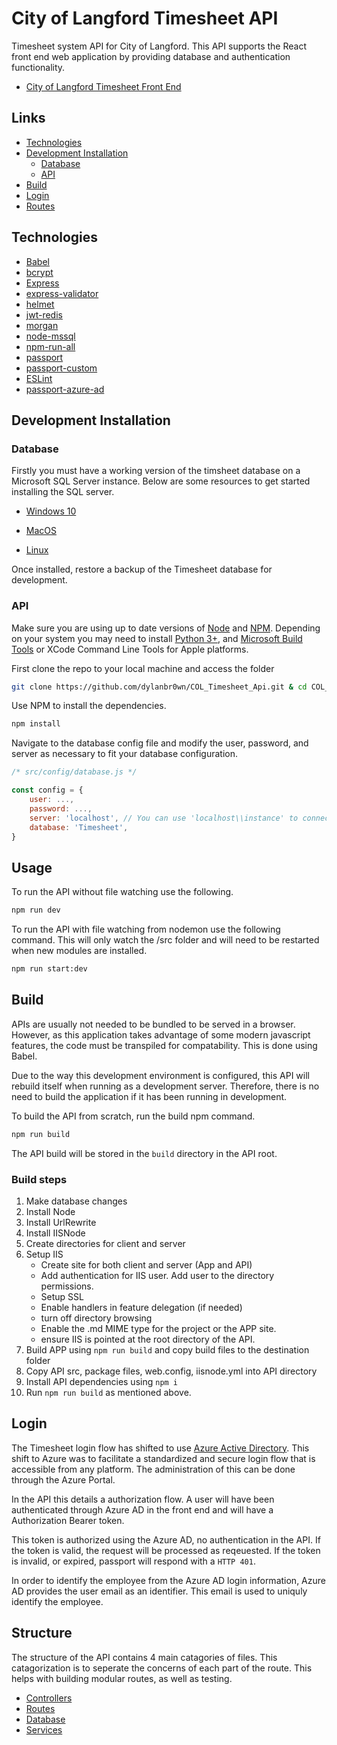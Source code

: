 # City of Langford Timesheet API

Timesheet system API for City of Langford. This API supports the React front end web application by providing database and authentication functionality.

-   [City of Langford Timesheet Front End](https://github.com/dylanbr0wn/COL_Timesheet_App)

## Links

-   [Technologies](#technologies)
-   [Development Installation](#development-installation)
    -   [Database](#database)
    -   [API](#api)
-   [Build](#build)
-   [Login](#login)
-   [Routes](./src/api/APIDOC.md)

## Technologies

-   [Babel](https://babeljs.io/)
-   [bcrypt](https://github.com/kelektiv/node.bcrypt.js)
-   [Express](https://expressjs.com/)
-   [express-validator](https://github.com/express-validator/express-validator)
-   [helmet](https://helmetjs.github.io/)
-   [jwt-redis](https://github.com/Natashkinsasha/jwt-redis-v2)
-   [morgan](https://github.com/expressjs/morgan)
-   [node-mssql](https://github.com/tediousjs/node-mssql)
-   [npm-run-all](https://github.com/mysticatea/npm-run-all)
-   [passport](http://www.passportjs.org/)
-   [passport-custom](https://github.com/mbell8903/passport-custom)
-   [ESLint](https://eslint.org/)
-   [passport-azure-ad](https://github.com/AzureAD/passport-azure-ad)

## Development Installation

### Database

Firstly you must have a working version of the timsheet database on a Microsoft SQL Server instance. Below are some resources to get started installing the SQL server.

-   [Windows 10](https://www.microsoft.com/en-us/sql-server/sql-server-2019)

-   [MacOS](https://medium.com/faun/installing-sql-server-in-mac-os-x-using-docker-e076dbc52240)

-   [Linux](https://docs.microsoft.com/en-us/sql/linux/sql-server-linux-overview?view=sql-server-ver15)

Once installed, restore a backup of the Timesheet database for development.

### API

Make sure you are using up to date versions of [Node](https://nodejs.org/en/) and [NPM](https://www.npmjs.com/get-npm).
Depending on your system you may need to install [Python 3+](https://www.python.org/), and [Microsoft Build Tools](https://visualstudio.microsoft.com/downloads/) or XCode Command Line Tools for Apple platforms.

First clone the repo to your local machine and access the folder

```bash
git clone https://github.com/dylanbr0wn/COL_Timesheet_Api.git & cd COL_Timesheet_Api
```

Use NPM to install the dependencies.

```bash
npm install
```

Navigate to the database config file and modify the user, password, and server as necessary to fit your database configuration.

```javascript
/* src/config/database.js */

const config = {
    user: ...,
    password: ...,
    server: 'localhost', // You can use 'localhost\\instance' to connect to named instance
    database: 'Timesheet',
}
```

## Usage

To run the API without file watching use the following.

```bash
npm run dev
```

To run the API with file watching from nodemon use the following command. This will only watch the /src folder and will need to be restarted when new modules are installed.

```bash
npm run start:dev
```

## Build

APIs are usually not needed to be bundled to be served in a browser. However, as this application takes advantage of some modern javascript features, the code must be transpiled for compatability. This is done using Babel.

Due to the way this development environment is configured, this API will rebuild itself when running as a development server. Therefore, there is no need to build the application if it has been running in development.

To build the API from scratch, run the build npm command.

```sh
npm run build
```

The API build will be stored in the `build` directory in the API root.

### Build steps

1. Make database changes
2. Install Node
3. Install UrlRewrite
4. Install IISNode
5. Create directories for client and server
6. Setup IIS
    - Create site for both client and server (App and API)
    - Add authentication for IIS user. Add user to the directory permissions.
    - Setup SSL
    - Enable handlers in feature delegation (if needed)
    - turn off directory browsing
    - Enable the .md MIME type for the project or the APP site.
    - ensure IIS is pointed at the root directory of the API.
7. Build APP using `npm run build` and copy build files to the destination folder
8. Copy API src, package files, web.config, iisnode.yml into API directory
9. Install API dependencies using `npm i`
10. Run `npm run build` as mentioned above.

## Login

The Timesheet login flow has shifted to use [Azure Active Directory](https://azure.microsoft.com/en-us/services/active-directory/). This shift to Azure was to facilitate a standardized and secure login flow that is accessible from any platform. The administration of this can be done through the Azure Portal.

In the API this details a authorization flow. A user will have been authenticated through Azure AD in the front end and will have a Authorization Bearer token.

This token is authorized using the Azure AD, no authentication in the API. If the token is valid, the request will be processed as reqeuested. If the token is invalid, or expired, passport will respond with a `HTTP 401`.

In order to identify the employee from the Azure AD login information, Azure AD provides the user email as an identifier. This email is used to uniquly identify the employee.

## Structure

The structure of the API contains 4 main catagories of files. This catagorization is to seperate the concerns of each part of the route. This helps with building modular routes, as well as testing.

-   [Controllers](src/api/controllers/controllers.md)
-   [Routes](src/api/routes/routes.md)
-   [Database](src/api/database/database.md)
-   [Services](src/api/services)
